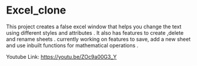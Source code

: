 # Excel_clone


This project creates a false excel window that helps you change the text using different styles and attributes . It also has features to create ,delete and rename sheets .
currently working on features to save, add a new sheet and use inbuilt functions for mathematical operations .


Youtube Link:
https://youtu.be/ZOc9a00G3_Y
